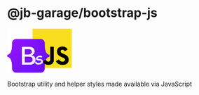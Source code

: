 # @jb-garage/bootstrap-js

<img src="./assets//bsjs.svg" style="height:100px;" />

Bootstrap utility and helper styles made available via JavaScript
